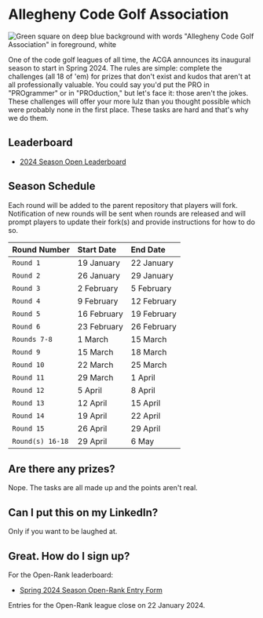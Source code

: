 # Allegheny Code Golf Association

![Green square on deep blue background with words "Allegheny Code Golf Association" in foreground, white](https://github.com/allegheny-college-cmpsc-201-spring-2024/golf/assets/1552764/d3ee6a91-74c9-482b-84eb-ec9a2e8dee05)

One of the code golf leagues of all time, the ACGA announces its inaugural season to start in Spring 2024. The rules are simple: complete
the challenges (all 18 of 'em) for prizes that don't exist and kudos that aren't at all professionally valuable. You could say you'd put the PRO in "PROgrammer"
or in "PROduction," but let's face it: those aren't the jokes. These challenges will offer your more lulz than you thought possible which were probably none
in the first place. These tasks are hard and that's why we do them.

## Leaderboard

* [2024 Season Open Leaderboard](https://chompe.rs/acga-open-2024-leaderboard)

## Season Schedule

Each round will be added to the parent repository that players will fork. Notification of new rounds will be sent when rounds are released and will prompt
players to update their fork(s) and provide instructions for how to do so.

|Round Number |Start Date |End Date |
|:------------|:----------|:--------|
|`Round 1`      |19 January	|22 January	|
|`Round 2`	    |26 January |29 January |		
|`Round 3`	    |2 February	|5 February |		
|`Round 4`	    |9 February	|12 February |		
|`Round 5`	    |16 February |19 February |
|`Round 6`	    |23 February |26 February |
|`Rounds 7-8`	  |1 March	   |15 March    |
|`Round 9`    |15 March	   |18 March    |
|`Round 10`   |22 March	   |25 March    |	
|`Round 11`    |29 March	   |1 April     |	
|`Round 12 `	  |5 April	   |8 April     |		
|`Round 13`	    |12 April	   |15 April	  |
|`Round 14`	    |19 April	   |22 April	  |
|`Round 15`	    |26 April 	 |29 April    |	
|`Round(s) 16-18` |29 April |6 May       | 

## Are there any prizes?

Nope. The tasks are all made up and the points aren't real.

## Can I put this on my LinkedIn?

Only if you want to be laughed at.

## Great. How do I sign up?

For the Open-Rank leaderboard:

* [Spring 2024 Season Open-Rank Entry Form](https://chompe.rs/acga-spring-2024-registration)

Entries for the Open-Rank league close on 22 January 2024.
